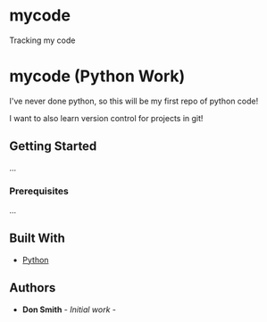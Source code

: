 # mycode
Tracking my code

# mycode (Python Work)

I've never done python, so this will be my first repo of python code!

I want to also learn version control for projects in git!

## Getting Started

...

### Prerequisites

...

## Built With

* [Python](https://www.python.org/) 

## Authors

* **Don Smith** - *Initial work* - 
